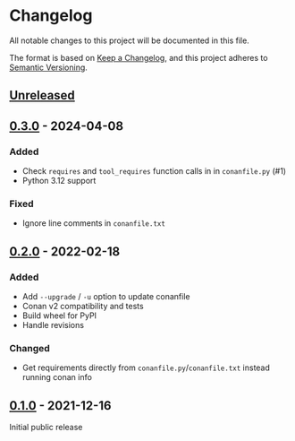 # Changelog

All notable changes to this project will be documented in this file.

The format is based on [Keep a Changelog](https://keepachangelog.com/en/1.0.0/),
and this project adheres to [Semantic Versioning](https://semver.org/spec/v2.0.0.html).

## [Unreleased]

## [0.3.0] - 2024-04-08

### Added

- Check `requires` and `tool_requires` function calls in in `conanfile.py` (#1)
- Python 3.12 support

### Fixed

- Ignore line comments in `conanfile.txt`

## [0.2.0] - 2022-02-18

### Added

- Add `--upgrade` / `-u` option to update conanfile
- Conan v2 compatibility and tests
- Build wheel for PyPI
- Handle revisions

### Changed

- Get requirements directly from `conanfile.py`/`conanfile.txt` instead running conan info

## [0.1.0] - 2021-12-16

Initial public release

[Unreleased]: https://github.com/lukasberbuer/conan-check-updates/compare/v0.3.0...HEAD
[0.3.0]: https://github.com/lukasberbuer/conan-check-updates/compare/v0.2.0...v0.3.0
[0.2.0]: https://github.com/lukasberbuer/conan-check-updates/compare/v0.1.0...v0.2.0
[0.1.0]: https://github.com/lukasberbuer/conan-check-updates/releases/tag/v0.1.0
